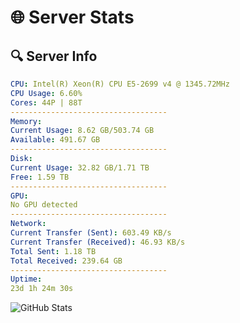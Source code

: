 # 🌐 Server Stats
## 🔍 Server Info
```yaml
CPU: Intel(R) Xeon(R) CPU E5-2699 v4 @ 1345.72MHz
CPU Usage: 6.60%
Cores: 44P | 88T
-----------------------------------
Memory:
Current Usage: 8.62 GB/503.74 GB
Available: 491.67 GB
-----------------------------------
Disk:
Current Usage: 32.82 GB/1.71 TB
Free: 1.59 TB
-----------------------------------
GPU:
No GPU detected
-----------------------------------
Network:
Current Transfer (Sent): 603.49 KB/s
Current Transfer (Received): 46.93 KB/s
Total Sent: 1.18 TB
Total Received: 239.64 GB
-----------------------------------
Uptime:
23d 1h 24m 30s
```
![GitHub Stats](https://img.shields.io/badge/Updated-2025-05-12_18:33:18-blue)